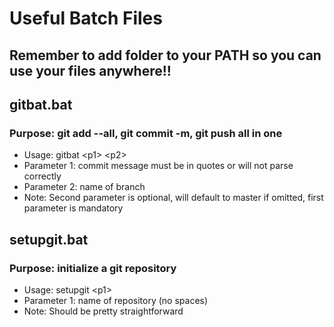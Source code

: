 # Useful Batch Files
## Remember to add folder to your PATH so you can use your files anywhere!!

## gitbat.bat
### Purpose: git add --all, git commit -m, git push all in one
* Usage: gitbat \<p1\> \<p2\>
* Parameter 1: commit message must be in quotes or will not parse correctly
* Parameter 2: name of branch
* Note: Second parameter is optional, will default to master if omitted, first parameter is mandatory

## setupgit.bat
### Purpose: initialize a git repository
* Usage: setupgit \<p1\>
* Parameter 1: name of repository \(no spaces\)
* Note: Should be pretty straightforward

